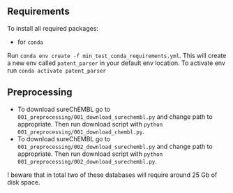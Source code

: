 ## Requirements

To install all required packages:
- for `conda`

Run `conda env create -f min_test_conda_requirements.yml`. This will create a new env called `patent_parser` in your default env location. To activate env run `conda activate patent_parser`

## Preprocessing
- To download sureChEMBL go to `001_preprocessing/001_download_surechembl.py` and change path to appropriate. Then run download script with `python 001_preprocessing/001_download_chembl.py`.
- To download sureChEMBL go to `001_preprocessing/002_download_surechembl.py` and change path to appropriate. Then run download script with `python 001_preprocessing/002_download_surechembl.py`.

! beware that in total two of these databases will require around 25 Gb of disk space.
